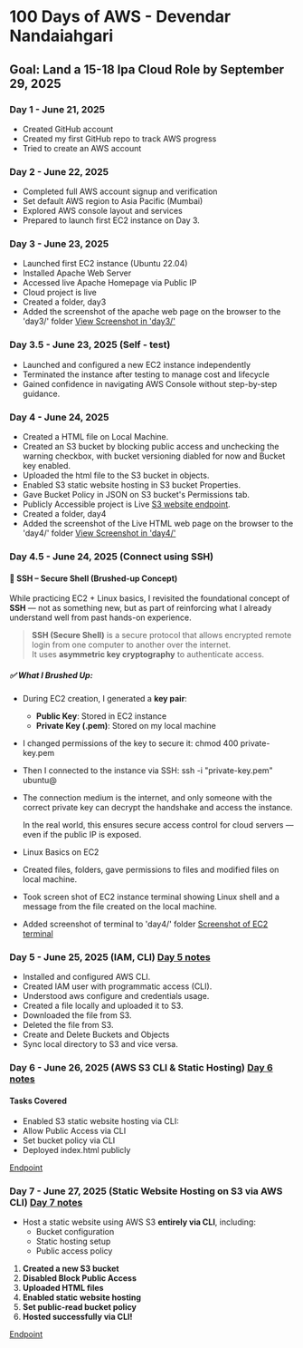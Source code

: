 # 100 Days of AWS - Devendar Nandaiahgari

## Goal: Land a 15-18 lpa Cloud Role by September 29, 2025

### Day 1 - June 21, 2025

- Created GitHub account
- Created my first GitHub repo to track AWS progress
- Tried to create an AWS account

### Day 2 - June 22, 2025

- Completed full AWS account signup and verification
- Set default AWS region to Asia Pacific (Mumbai)
- Explored AWS console layout and services
- Prepared to launch first EC2 instance on Day 3.

### Day 3 - June 23, 2025

- Launched first EC2 instance (Ubuntu 22.04)
- Installed Apache Web Server
- Accessed live Apache Homepage via Public IP
- Cloud project is live
- Created a folder, day3
- Added the screenshot of the apache web page on the browser to the 'day3/' folder [View Screenshot in 'day3/'](day3/apache-page.png)

### Day 3.5 - June 23, 2025 (Self - test)

- Launched and configured a new EC2 instance independently
- Terminated the instance after testing to manage cost and lifecycle
- Gained confidence in navigating AWS Console without step-by-step guidance.


### Day 4 - June 24, 2025

- Created a HTML file on Local Machine.
- Created an S3 bucket by blocking public access and unchecking the warning checkbox, with bucket versioning diabled for now and Bucket key enabled.
- Uploaded the html file to the S3 bucket in objects.
- Enabled S3 static website hosting in S3 bucket Properties.
- Gave Bucket Policy in JSON on S3 bucket's Permissions tab.
- Publicly Accessible project is Live [S3 website endpoint](http://devendar-s3-site.s3-website.ap-south-1.amazonaws.com).
- Created a folder, day4
- Added the screenshot of the Live HTML web page on the browser to the 'day4/' folder [View Screenshot in 'day4/'](day4/live-html-page.png)


### Day 4.5 - June 24, 2025 (Connect using SSH)

#### 🔐 SSH – Secure Shell (Brushed-up Concept)

While practicing EC2 + Linux basics, I revisited the foundational concept of **SSH** — not as something new, but as part of reinforcing what I already understand well from past hands-on experience.

> **SSH (Secure Shell)** is a secure protocol that allows encrypted remote login from one computer to another over the internet.  
> It uses **asymmetric key cryptography** to authenticate access.

##### ✅ What I Brushed Up:

- During EC2 creation, I generated a **key pair**:
  - **Public Key**: Stored in EC2 instance
  - **Private Key (.pem)**: Stored on my local machine

- I changed permissions of the key to secure it:
  chmod 400 private-key.pem

- Then I connected to the instance via SSH:
  ssh -i "private-key.pem" ubuntu@<EC2-Public-IP>

- The connection medium is the internet, and only someone with the correct private key can decrypt the handshake and access the instance.

    In the real world, this ensures secure access control for cloud servers — even if the public IP is exposed.


- Linux Basics on EC2
- Created files, folders, gave permissions to files and modified files on local machine.
- Took screen shot of EC2 instance terminal showing Linux shell and a message from the file created on the local machine.
- Added screenshot of terminal to 'day4/' folder [Screenshot of EC2 terminal](day4/linux-on-ec2.png)



### Day 5 - June 25, 2025 (IAM, CLI) [Day 5 notes](day5/notes.md)

- Installed and configured AWS CLI.
- Created IAM user with programmatic access (CLI).
- Understood aws configure and credentials usage.
- Created a file locally and uploaded it to S3.
- Downloaded the file from S3.
- Deleted the file from S3.
- Create and Delete Buckets and Objects
- Sync local directory to S3 and vice versa.


### Day 6 - June 26, 2025 (AWS S3 CLI & Static Hosting) [Day 6 notes](day6/notes.md)

#### Tasks Covered

- Enabled S3 static website hosting via CLI: 
- Allow Public Access via CLI
- Set bucket policy via CLI
- Deployed index.html publicly

[Endpoint](http://dev-newbucket-cli.s3-website.ap-south-1.amazonaws.com/)

### Day 7 - June 27, 2025 (Static Website Hosting on S3 via AWS CLI) [Day 7 notes](day7/README.md)

- Host a static website using AWS S3 **entirely via CLI**, including:
  - Bucket configuration
  - Static hosting setup
  - Public access policy

1. **Created a new S3 bucket**
2. **Disabled Block Public Access**
3. **Uploaded HTML files**
4. **Enabled static website hosting**
5. **Set public-read bucket policy**
6. **Hosted successfully via CLI!**

[Endpoint](http://dev-newbucket-cli-test.s3-website.ap-south-1.amazonaws.com/)


